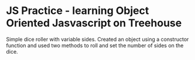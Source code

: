 # JS Practice - learning Object Oriented Jasvascript on Treehouse
Simple dice roller with variable sides. Created an object using a constructor function and used two methods to roll and set the number of sides on the dice.
